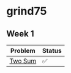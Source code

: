 # grind75

## Week 1

| Problem               | Status | 
|-----------------------|--------|
| [Two Sum](two_sum.py) | ✅      |
